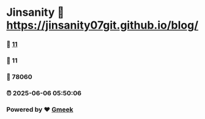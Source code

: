 # Jinsanity :link: https://jinsanity07git.github.io/blog/ 
### :page_facing_up: [11](https://jinsanity07git.github.io/blog//tag.html) 
### :speech_balloon: 11 
### :hibiscus: 78060 
### :alarm_clock: 2025-06-06 05:50:06 
### Powered by :heart: [Gmeek](https://github.com/Meekdai/Gmeek)
